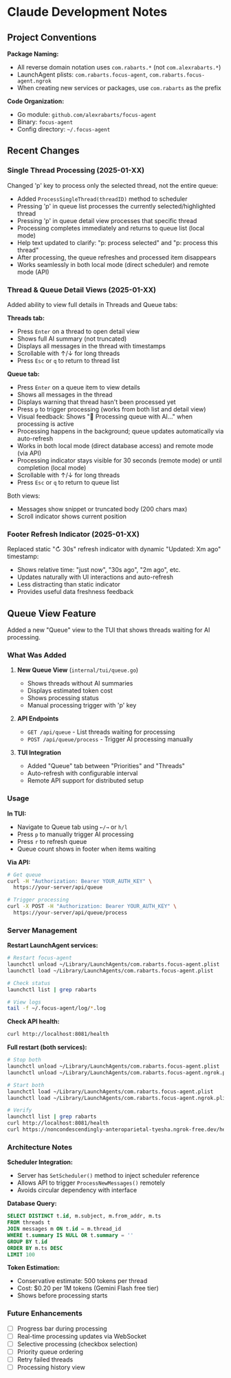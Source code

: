 # Claude Development Notes

## Project Conventions

**Package Naming:**
- All reverse domain notation uses `com.rabarts.*` (not `com.alexrabarts.*`)
- LaunchAgent plists: `com.rabarts.focus-agent`, `com.rabarts.focus-agent.ngrok`
- When creating new services or packages, use `com.rabarts` as the prefix

**Code Organization:**
- Go module: `github.com/alexrabarts/focus-agent`
- Binary: `focus-agent`
- Config directory: `~/.focus-agent`

## Recent Changes

### Single Thread Processing (2025-01-XX)
Changed 'p' key to process only the selected thread, not the entire queue:
- Added `ProcessSingleThread(threadID)` method to scheduler
- Pressing 'p' in queue list processes the currently selected/highlighted thread
- Pressing 'p' in queue detail view processes that specific thread
- Processing completes immediately and returns to queue list (local mode)
- Help text updated to clarify: "p: process selected" and "p: process this thread"
- After processing, the queue refreshes and processed item disappears
- Works seamlessly in both local mode (direct scheduler) and remote mode (API)

### Thread & Queue Detail Views (2025-01-XX)
Added ability to view full details in Threads and Queue tabs:

**Threads tab:**
- Press `Enter` on a thread to open detail view
- Shows full AI summary (not truncated)
- Displays all messages in the thread with timestamps
- Scrollable with ↑/↓ for long threads
- Press `Esc` or `q` to return to thread list

**Queue tab:**
- Press `Enter` on a queue item to view details
- Shows all messages in the thread
- Displays warning that thread hasn't been processed yet
- Press `p` to trigger processing (works from both list and detail view)
- Visual feedback: Shows "🔄 Processing queue with AI..." when processing is active
- Processing happens in the background; queue updates automatically via auto-refresh
- Works in both local mode (direct database access) and remote mode (via API)
- Processing indicator stays visible for 30 seconds (remote mode) or until completion (local mode)
- Scrollable with ↑/↓ for long threads
- Press `Esc` or `q` to return to queue list

Both views:
- Messages show snippet or truncated body (200 chars max)
- Scroll indicator shows current position

### Footer Refresh Indicator (2025-01-XX)
Replaced static "↻ 30s" refresh indicator with dynamic "Updated: Xm ago" timestamp:
- Shows relative time: "just now", "30s ago", "2m ago", etc.
- Updates naturally with UI interactions and auto-refresh
- Less distracting than static indicator
- Provides useful data freshness feedback

## Queue View Feature

Added a new "Queue" view to the TUI that shows threads waiting for AI processing.

### What Was Added

1. **New Queue View** (`internal/tui/queue.go`)
   - Shows threads without AI summaries
   - Displays estimated token cost
   - Shows processing status
   - Manual processing trigger with 'p' key

2. **API Endpoints**
   - `GET /api/queue` - List threads waiting for processing
   - `POST /api/queue/process` - Trigger AI processing manually

3. **TUI Integration**
   - Added "Queue" tab between "Priorities" and "Threads"
   - Auto-refresh with configurable interval
   - Remote API support for distributed setup

### Usage

**In TUI:**
- Navigate to Queue tab using `←/→` or `h/l`
- Press `p` to manually trigger AI processing
- Press `r` to refresh queue
- Queue count shows in footer when items waiting

**Via API:**
```bash
# Get queue
curl -H "Authorization: Bearer YOUR_AUTH_KEY" \
  https://your-server/api/queue

# Trigger processing
curl -X POST -H "Authorization: Bearer YOUR_AUTH_KEY" \
  https://your-server/api/queue/process
```

### Server Management

**Restart LaunchAgent services:**
```bash
# Restart focus-agent
launchctl unload ~/Library/LaunchAgents/com.rabarts.focus-agent.plist
launchctl load ~/Library/LaunchAgents/com.rabarts.focus-agent.plist

# Check status
launchctl list | grep rabarts

# View logs
tail -f ~/.focus-agent/log/*.log
```

**Check API health:**
```bash
curl http://localhost:8081/health
```

**Full restart (both services):**
```bash
# Stop both
launchctl unload ~/Library/LaunchAgents/com.rabarts.focus-agent.plist
launchctl unload ~/Library/LaunchAgents/com.rabarts.focus-agent.ngrok.plist

# Start both
launchctl load ~/Library/LaunchAgents/com.rabarts.focus-agent.plist
launchctl load ~/Library/LaunchAgents/com.rabarts.focus-agent.ngrok.plist

# Verify
launchctl list | grep rabarts
curl http://localhost:8081/health
curl https://noncondescendingly-anteroparietal-tyesha.ngrok-free.dev/health
```

### Architecture Notes

**Scheduler Integration:**
- Server has `SetScheduler()` method to inject scheduler reference
- Allows API to trigger `ProcessNewMessages()` remotely
- Avoids circular dependency with interface

**Database Query:**
```sql
SELECT DISTINCT t.id, m.subject, m.from_addr, m.ts
FROM threads t
JOIN messages m ON t.id = m.thread_id
WHERE t.summary IS NULL OR t.summary = ''
GROUP BY t.id
ORDER BY m.ts DESC
LIMIT 100
```

**Token Estimation:**
- Conservative estimate: 500 tokens per thread
- Cost: $0.20 per 1M tokens (Gemini Flash free tier)
- Shows before processing starts

### Future Enhancements

- [ ] Progress bar during processing
- [ ] Real-time processing updates via WebSocket
- [ ] Selective processing (checkbox selection)
- [ ] Priority queue ordering
- [ ] Retry failed threads
- [ ] Processing history view
